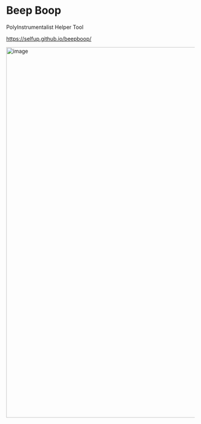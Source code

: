 # Beep Boop

PolyInstrumentalist Helper Tool

https://selfup.github.io/beepboop/

<img width="987" alt="image" src="https://github.com/selfup/beepboop/assets/9837366/b554b7b9-5bc2-47a3-85d7-112cfcad4d93">
